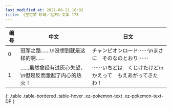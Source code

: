 ```yaml
---
last_modified_at: 2021-08-21 16:02
title: 《宝可梦 珍珠／钻石》文本 173
---
```

| 编号 | 中文 | 日文 |
| ---- | ---- | ---- |
| 0 | 冠军之路……\n没想到就是这样的啊…… | チャンピオンロード⋯⋯\nまさに　そのなのとおり⋯⋯ |
| 1 | ……虽然曾经有过灰心失望，\n但是反而激起了内心的热火！ | ⋯⋯いちどは　くじけたけど\nかえって　もえあがってきたわ！ |
{: .table .table-bordered .table-hover .xz-pokemon-text .xz-pokemon-text-DP }
